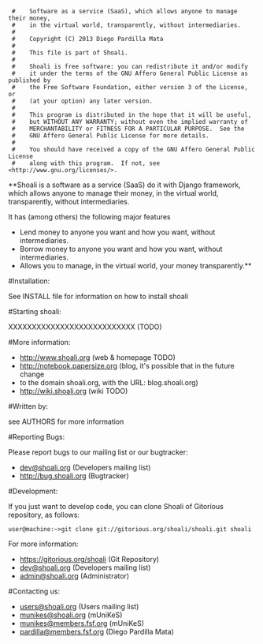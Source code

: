      #    Software as a service (SaaS), which allows anyone to manage their money,
     #    in the virtual world, transparently, without intermediaries.
     #
     #    Copyright (C) 2013 Diego Pardilla Mata
     #
     #    This file is part of Shoali.
     #
     #    Shoali is free software: you can redistribute it and/or modify
     #    it under the terms of the GNU Affero General Public License as published by
     #    the Free Software Foundation, either version 3 of the License, or
     #    (at your option) any later version.
     #
     #    This program is distributed in the hope that it will be useful,
     #    but WITHOUT ANY WARRANTY; without even the implied warranty of
     #    MERCHANTABILITY or FITNESS FOR A PARTICULAR PURPOSE.  See the
     #    GNU Affero General Public License for more details.
     #
     #    You should have received a copy of the GNU Affero General Public License
     #    along with this program.  If not, see <http://www.gnu.org/licenses/>.


**Shoali is a software as a service (SaaS) do it with Django framework, which 
allows anyone to manage their money, in the virtual world, transparently, 
without intermediaries.

It has (among others) the following major features

 * Lend money to anyone you want and how you want, without intermediaries.
 * Borrow money to anyone you want and how you want, without intermediaries.
 * Allows you to manage, in the virtual world, your money transparently.**

#Installation:

 See INSTALL file for information on how to install shoali

#Starting shoali:

 XXXXXXXXXXXXXXXXXXXXXXXXXXX (TODO)

#More information:

 * http://www.shoali.org (web & homepage TODO)
 * http://notebook.papersize.org (blog, it's possible that in the future change 
 * to the domain shoali.org, with the URL: blog.shoali.org)
 * http://wiki.shoali.org (wiki TODO)

#Written by:

 see AUTHORS for more information

#Reporting Bugs:

 Please report bugs to our mailing list or our bugtracker:

 * dev@shoali.org (Developers mailing list)
 * http://bug.shoali.org (Bugtracker)

#Development:

 If you just want to develop code, you can clone Shoali of Gitorious 
 repository, as follows:

    user@machine:~>git clone git://gitorious.org/shoali/shoali.git shoali

 For more information:

 * https://gitorious.org/shoali (Git Repository)
 * dev@shoali.org (Developers mailing list)
 * admin@shoali.org (Administrator)

#Contacting us:

 * users@shoali.org (Users mailing list)
 * munikes@shoali.org (mUniKeS)
 * munikes@members.fsf.org (mUniKeS)
 * pardilla@members.fsf.org (Diego Pardilla Mata)
